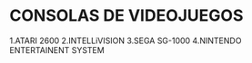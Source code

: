 # CONSOLAS DE VIDEOJUEGOS

1.ATARI 2600
2.INTELLiVISION
3.SEGA SG-1000
4.NINTENDO ENTERTAINENT SYSTEM